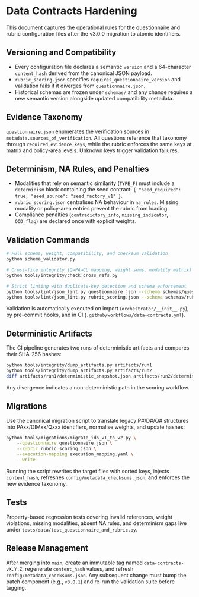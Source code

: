 # Data Contracts Hardening

This document captures the operational rules for the questionnaire and rubric configuration files after the v3.0.0 migration to atomic identifiers.

## Versioning and Compatibility

- Every configuration file declares a semantic `version` and a 64-character `content_hash` derived from the canonical JSON payload.
- `rubric_scoring.json` specifies `requires_questionnaire_version` and validation fails if it diverges from `questionnaire.json`.
- Historical schemas are frozen under `schemas/` and any change requires a new semantic version alongside updated compatibility metadata.

## Evidence Taxonomy

`questionnaire.json` enumerates the verification sources in `metadata.sources_of_verification`. All questions reference that taxonomy through `required_evidence_keys`, while the rubric enforces the same keys at matrix and policy-area levels. Unknown keys trigger validation failures.

## Determinism, NA Rules, and Penalties

- Modalities that rely on semantic similarity (`TYPE_F`) must include a `determinism` block containing the seed contract: `{ "seed_required": true, "seed_source": "seed_factory_v1" }`.
- `rubric_scoring.json` centralises NA behaviour in `na_rules`. Missing modality or policy-area entries prevent the rubric from loading.
- Compliance penalties (`contradictory_info`, `missing_indicator`, `OOD_flag`) are declared once with explicit weights.

## Validation Commands

```bash
# Full schema, weight, compatibility, and checksum validation
python schema_validator.py

# Cross-file integrity (Q→PA→CL mapping, weight sums, modality matrix)
python tools/integrity/check_cross_refs.py

# Strict linting with duplicate-key detection and schema enforcement
python tools/lint/json_lint.py questionnaire.json --schema schemas/questionnaire.schema.json
python tools/lint/json_lint.py rubric_scoring.json --schema schemas/rubric_scoring.schema.json
```

Validation is automatically executed on import (`orchestrator/__init__.py`), by pre-commit hooks, and in CI (`.github/workflows/data-contracts.yml`).

## Deterministic Artifacts

The CI pipeline generates two runs of deterministic artifacts and compares their SHA-256 hashes:

```bash
python tools/integrity/dump_artifacts.py artifacts/run1
python tools/integrity/dump_artifacts.py artifacts/run2
diff artifacts/run1/deterministic_snapshot.json artifacts/run2/deterministic_snapshot.json
```

Any divergence indicates a non-deterministic path in the scoring workflow.

## Migrations

Use the canonical migration script to translate legacy P#/D#/Q# structures into PAxx/DIMxx/Qxxx identifiers, normalise weights, and update hashes:

```bash
python tools/migrations/migrate_ids_v1_to_v2.py \
    --questionnaire questionnaire.json \
    --rubric rubric_scoring.json \
    --execution-mapping execution_mapping.yaml \
    --write
```

Running the script rewrites the target files with sorted keys, injects `content_hash`, refreshes `config/metadata_checksums.json`, and enforces the new evidence taxonomy.

## Tests

Property-based regression tests covering invalid references, weight violations, missing modalities, absent NA rules, and determinism gaps live under `tests/data/test_questionnaire_and_rubric.py`.

## Release Management

After merging into `main`, create an immutable tag named `data-contracts-vX.Y.Z`, regenerate `content_hash` values, and refresh `config/metadata_checksums.json`. Any subsequent change must bump the patch component (e.g., `v3.0.1`) and re-run the validation suite before tagging.
